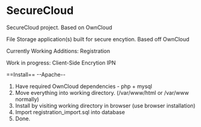 SecureCloud
===========

SecureCloud project. Based on OwnCloud


File Storage application(s) built for secure encytion. Based off OwnCloud

Currently Working Additions:
Registration

Work in progress:
Client-Side Encrytion
IPN

==Install==
--Apache--

1. Have required OwnCloud dependencies - php + mysql
2. Move everything into working directory. (/var/www/html or /var/www normally)
3. Install by visiting working directory in browser (use browser installation)
4. Import registration_import.sql into database
5. Done.
